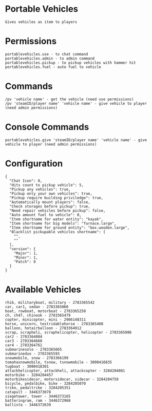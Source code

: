 # Portable Vehicles
    Gives vehicles as item to players

# Permissions
    portablevehicles.use - to chat command
    portablevehicles.admin - to admin command
    portablevehicles.pickup - to pickup vehicles with hammer hit
    portablevehicles.fuel - auto fuel to vehicle

# Commands
    /pv 'vehicle name' - get the vehicle (need use permissions)
    /pv 'steamID/player name' 'vehicle name' - give vehicle to player (need admin permissions)

# Console Commands
    portablevehicles.give 'steamID/player name' 'vehicle name' - give vehicle to player (need admin permissions)

# Configuration
```
{
  "Chat Icon": 0,
  "Hits count to pickup vehicle": 5,
  "Pickup any vehicles": true,
  "Pickup only your own vehicles": true,
  "Pickup require building priviledge": true,
  "Automatically mount players": false,
  "Check storages before pickup": true,
  "Need repair vehicles before pickup": false,
  "Auto amount fuel to vehicle": 0,
  "Item shortname for water entity": "kayak",
  "Item shortname for big models": "furnace.large",
  "Item shortname for ground entity": "box.wooden.large",
  "Blacklist pickupable vehicles shortname": [
    "",
    ""
  ],
  "version": {
    "Major": 1,
    "Minor": 1,
    "Patch": 9
  }
}
```

# Available Vehicles
    rhib, militaryboat, military - 2783365542
    car, car1, sedan - 2783365060
    boat, rowboat, motorboat - 2783365250
    ch, ch47, chinook - 2783365479
    copter, minicopter, mini - 2906148311
    horse, unicorn, testridablehorse - 2783365408
    balloon, hotairballoon - 2783364912
    scrap, scrapheli, scraphelicopter, helicopter - 2783365006
    car2 - 2783364084
    car3 - 2783364660
    car4 - 2783364761
    submarinesolo - 2783365665
    submarineduo - 2783365593
    snowmobile, snow - 2783366199
    tomahasnowmobile, tsnow, tsnowmobile - 3000416835
    tugboat - 3000418301
    attackhelicopter, attackheli, attackcopter - 3284204081
    motorbike - 3284204457
    motorbikesidecar, motorsidecar, sidecar - 3284204759
    bicycle, pedalbike, bike - 3284205070
    trike, pedaltrike - 3284205351
    catapult - 3446373078
    siegetower, tower - 3446373165
    batteringram, ram - 3446372968
    ballista - 3446372639
